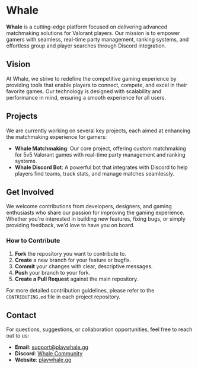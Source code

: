 # Whale

**Whale** is a cutting-edge platform focused on delivering advanced matchmaking solutions for Valorant players. Our mission is to empower gamers with seamless, real-time party management, ranking systems, and effortless group and player searches through Discord integration.

## Vision

At Whale, we strive to redefine the competitive gaming experience by providing tools that enable players to connect, compete, and excel in their favorite games. Our technology is designed with scalability and performance in mind, ensuring a smooth experience for all users.

## Projects

We are currently working on several key projects, each aimed at enhancing the matchmaking experience for gamers:

- **Whale Matchmaking**: Our core project, offering custom matchmaking for 5v5 Valorant games with real-time party management and ranking systems.
- **Whale Discord Bot**: A powerful bot that integrates with Discord to help players find teams, track stats, and manage matches seamlessly.

## Get Involved

We welcome contributions from developers, designers, and gaming enthusiasts who share our passion for improving the gaming experience. Whether you're interested in building new features, fixing bugs, or simply providing feedback, we'd love to have you on board.

### How to Contribute

1. **Fork** the repository you want to contribute to.
2. **Create** a new branch for your feature or bugfix.
3. **Commit** your changes with clear, descriptive messages.
4. **Push** your branch to your fork.
5. **Create a Pull Request** against the main repository.

For more detailed contribution guidelines, please refer to the `CONTRIBUTING.md` file in each project repository.

## Contact

For questions, suggestions, or collaboration opportunities, feel free to reach out to us:

- **Email**: support@playwhale.gg
- **Discord**: [Whale Community](https://discord.gg/your-invite-link)
- **Website**: [playwhale.gg](https://www.playwhale.gg)

